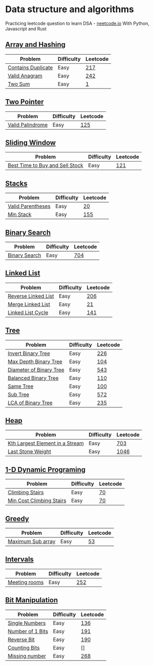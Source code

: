 # Data structure and algorithms

Practicing leetcode question to learn DSA - [neetcode.io](neetcode.io)
With Python, Javascript and Rust

## [Array and Hashing](/Array%20%26%20Hashing/)

| Problem                                                         | Difficulty | Leetcode                                                 |
| --------------------------------------------------------------- | ---------- | -------------------------------------------------------- |
| [Contains Duplicate](Array%20&%20Hashing/contains_duplicate.py) | Easy       | [217](https://leetcode.com/problems/contains-duplicate/) |
| [Valid Anagram](Array%20&%20Hashing/valid_anagram.py)           | Easy       | [242](https://leetcode.com/problems/valid-anagram/)      |
| [Two Sum](Array%20&%20Hashing/two_sum.py)                       | Easy       | [1](https://leetcode.com/problems/two-sum/)              |

## [Two Pointer](/Two%20Pointer/)

| Problem                                                | Difficulty | Leetcode                                               |
| ------------------------------------------------------ | ---------- | ------------------------------------------------------ |
| [Valid Palindrome](/Two%20Pointer/valid_palindrome.py) | Easy       | [125](https://leetcode.com/problems/valid-palindrome/) |

## [Sliding Window](/Sliding%20Window/)

| Problem                                                                | Difficulty | Leetcode                                                              |
| ---------------------------------------------------------------------- | ---------- | --------------------------------------------------------------------- |
| [Best Time to Buy and Sell Stock](/Sliding%20Window/buy_sell_stock.py) | Easy       | [121](https://leetcode.com/problems/best-time-to-buy-and-sell-stock/) |

## [Stacks](/Stack/)

| Problem                                          | Difficulty | Leetcode                                               |
| ------------------------------------------------ | ---------- | ------------------------------------------------------ |
| [Valid Parentheses](/Stack/valid_parentheses.py) | Easy       | [20](https://leetcode.com/problems/valid-parentheses/) |
| [Min Stack](/Stack/min_stack.py)                 | Easy       | [155](https://leetcode.com/problems/min-stack/)        |

## [Binary Search](/Binary%20Search/)

| Problem                                            | Difficulty | Leetcode                                            |
| -------------------------------------------------- | ---------- | --------------------------------------------------- |
| [Binary Search](/Binary%20Search/binary_search.py) | Easy       | [704](https://leetcode.com/problems/binary-search/) |

## [Linked List](/Linked%20List/)

| Problem                                                  | Difficulty | Leetcode                                                    |
| -------------------------------------------------------- | ---------- | ----------------------------------------------------------- |
| [Reverse Linked List](/Linked%20List/)                   | Easy       | [206](https://leetcode.com/problems/reverse-linked-list/)   |
| [Merge Linked List](/Linked%20List/merge_linked_list.py) | Easy       | [21](https://leetcode.com/problems/merge-two-sorted-lists/) |
| [Linked List Cycle](Linked%20List/linked_list_cycle.py)  | Easy       | [141](https://leetcode.com/problems/linked-list-cycle/)     |

## [Tree](/Tree/)

| Problem                                                     | Difficulty | Leetcode                                                                             |
| ----------------------------------------------------------- | ---------- | ------------------------------------------------------------------------------------ |
| [Invert Binary Tree](/Tree/invert_binary_tree.py)           | Easy       | [226](https://leetcode.com/problems/invert-binary-tree/)                             |
| [Max Depth Binary Tree](/Tree/max_depth_binary_tree.py)     | Easy       | [104](https://leetcode.com/problems/maximum-depth-of-binary-tree/)                   |
| [Diameter of Binary Tree](/Tree/diameter_of_binary_tree.py) | Easy       | [543](https://leetcode.com/problems/diameter-of-binary-tree/)                        |
| [Balanced Binary Tree](Tree/balanced_binary_tree.py)        | Easy       | [110](https://leetcode.com/problems/balanced-binary-tree/)                           |
| [Same Tree](Tree/same_tree.py)                              | Easy       | [100](https://leetcode.com/problems/same-tree/)                                      |
| [Sub Tree](Tree/sub_tree.py)                                | Easy       | [572](https://leetcode.com/problems/subtree-of-another-tree/)                        |
| [LCA of Binary Tree](Tree/lca_of_binary_tree.py)            | Easy       | [235](https://leetcode.com/problems/lowest-common-ancestor-of-a-binary-search-tree/) |

## [Heap](/Heap/)

| Problem                                                 | Difficulty | Leetcode                                                              |
| ------------------------------------------------------- | ---------- | --------------------------------------------------------------------- |
| [Kth Largest Element in a Stream](/Heap/Kth_largest.py) | Easy       | [703](https://leetcode.com/problems/kth-largest-element-in-a-stream/) |
| [Last Stone Weight](/Heap/last_stone_weight.py)         | Easy       | [1046](https://leetcode.com/problems/last-stone-weight/)              |

## [1-D Dynamic Programing](/1-D%20Dynamic%20Programming/)

| Problem                                                                              | Difficulty | Leetcode                                             |
| ------------------------------------------------------------------------------------ | ---------- | ---------------------------------------------------- |
| [Climbing Stairs](/1-D%20Dynamic%20Programming/climbing_stairs.py)                   | Easy       | [70](https://leetcode.com/problems/climbing-stairs/) |
| [Min Cost Climbing Stairs](/1-D%20Dynamic%20Programming/min_cost_climbing_stairs.py) | Easy       | [70](https://leetcode.com/problems/climbing-stairs/) |

## [Greedy](/Greedy/)

| Problem                                      | Difficulty | Leetcode                                              |
| -------------------------------------------- | ---------- | ----------------------------------------------------- |
| [Maximum Sub array](/Greedy/max_subarray.py) | Easy       | [53](https://leetcode.com/problems/maximum-subarray/) |

## [Intervals](/Interval/)

| Problem                                    | Difficulty | Leetcode                                            |
| ------------------------------------------ | ---------- | --------------------------------------------------- |
| [Meeting rooms](/Interval/meeting_room.py) | Easy       | [252](https://leetcode.com/problems/meeting-rooms/) |

## [Bit Manipulation](/Bit%20Manipulation/)

| Problem                                                 | Difficulty | Leetcode                                               |
| ------------------------------------------------------- | ---------- | ------------------------------------------------------ |
| [Single Numbers](/Bit%20Manipulation/single_number.py)  | Easy       | [136](https://leetcode.com/problems/single-number/)    |
| [Number of 1 Bits](/Bit%20Manipulation/num_of_1_bit.py) | Easy       | [191](https://leetcode.com/problems/number-of-1-bits/) |
| [Reverse Bit](/Bit%20Manipulation/reverse_bit.py)       | Easy       | [190](https://leetcode.com/problems/reverse-bits/)     |
| [Counting Bits](/Bit%20Manipulation/counting_bits.py)   | Easy       | []                                                     |
| [Missing number](/Bit%20Manipulation/missing_number.py) | Easy       | [268](https://leetcode.com/problems/missing-number/)   |
